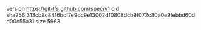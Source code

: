 version https://git-lfs.github.com/spec/v1
oid sha256:313cb8c8416bcf7e9dc9e13002df0808dcb9f072c80a0e9febbd60dd00c55a31
size 5963
